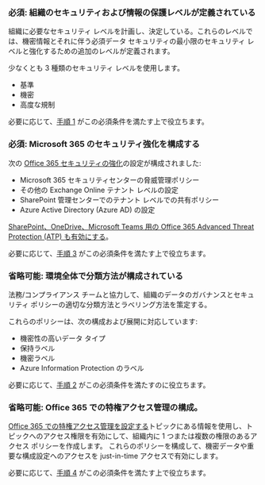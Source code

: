 <a name="crit-infoprotect-step1"></a>
### <a name="required-security-and-information-protection-levels-for-your-organization-are-defined"></a>必須: 組織のセキュリティおよび情報の保護レベルが定義されている

組織に必要なセキュリティ レベルを計画し、決定している。これらのレベルでは、機密情報とそれに伴う必須データ セキュリティの最小限のセキュリティ レベルと強化するための追加のレベルが定義されます。

少なくとも 3 種類のセキュリティ レベルを使用します。

- 基準
- 機密
- 高度な規制

必要に応じて、[手順 1](../infoprotect-define-sec-infoprotect-levels.md) がこの必須条件を満たす上で役立ちます。 

<a name="crit-infoprotect-step4"></a>
### <a name="required-increased-security-for-microsoft-365-is-configured"></a>必須: Microsoft 365 のセキュリティ強化を構成する

次の [Office 365 セキュリティの強化](https://docs.microsoft.com/office365/securitycompliance/tenant-wide-setup-for-increased-security)の設定が構成されました:

- Microsoft 365 セキュリティセンターの脅威管理ポリシー
- その他の Exchange Online テナント レベルの設定
- SharePoint 管理センターでのテナント レベルでの共有ポリシー
- Azure Active Directory (Azure AD) の設定

[SharePoint、OneDrive、Microsoft Teams 用の Office 365 Advanced Threat Protection (ATP) も有効にする](https://docs.microsoft.com/ja-JP/office365/securitycompliance/turn-on-atp-for-spo-odb-and-teams)。

必要に応じて、[手順 3](../infoprotect-configure-increased-security-office-365.md) がこの必須条件を満たす上で役立ちます。 

<a name="crit-infoprotect-step3"></a>
### <a name="optional-classification-is-configured-across-your-environment"></a>省略可能: 環境全体で分類方法が構成されている

法務/コンプライアンス チームと協力して、組織のデータのガバナンスとセキュリティ ポリシーの適切な分類方法とラベリング方法を策定する。 

これらのポリシーは、次の構成および展開に対応しています: 

- 機密性の高いデータ タイプ
- 保持ラベル
- 機密ラベル
- Azure Information Protection のラベル

必要に応じて、[手順 2](../infoprotect-configure-classification.md) がこの必須条件を満たすのに役立ちます。 

<a name="crit-infoprotect-step5"></a>
### <a name="optional-configure-privileged-access-management-in-office-365"></a>省略可能: Office 365 での特権アクセス管理の構成。

[Office 365 での特権アクセス管理を設定する](https://docs.microsoft.com/office365/securitycompliance/privileged-access-management-configuration)トピックにある情報を使用し、トピックへのアクセス権限を有効にして、組織内に 1 つまたは複数の権限のあるアクセス ポリシーを作成します。 これらのポリシーを構成して、機密データや重要な構成設定へのアクセスを just-in-time アクセスで有効にします。

必要に応じて、[手順 4](../infoprotect-configure-privileged-access-management.md) がこの必須条件を満たす上で役立ちます。 
